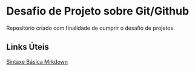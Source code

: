 # Desafio de Projeto sobre Git/Github

Repositório criado com finalidade de cumprir o desafio de projetos.

## Links Úteis
[Sintaxe Básica Mrkdown](https://www.markdownguide.org/basic-syntax/)
